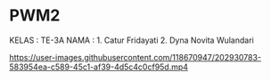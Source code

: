 # PWM2
KELAS : TE-3A 
NAMA : 1. Catur Fridayati  2. Dyna Novita Wulandari


https://user-images.githubusercontent.com/118670947/202930783-583954ea-c589-45c1-af39-4d5c4c0cf95d.mp4

